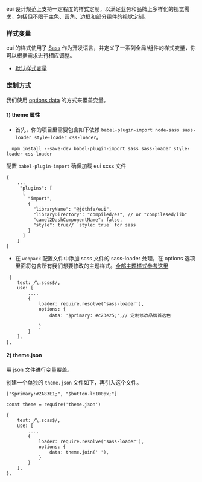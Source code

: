 eui 设计规范上支持一定程度的样式定制，以满足业务和品牌上多样化的视觉需求，包括但不限于主色、圆角、边框和部分组件的视觉定制。

### 样式变量

eui 的样式使用了 [Sass](https://sass-lang.com/) 作为开发语言，并定义了一系列全局/组件的样式变量，你可以根据需求进行相应调整。

-   [默认样式变量](https://github.com/jdthfe/eui/blob/master/src/style/variables.scss)

### 定制方式

我们使用 [options data](https://sass-lang.com/documentation/variables#default-values) 的方式来覆盖变量。

#### 1) theme 属性

-   首先，你的项目里需要包含如下依赖 `babel-plugin-import node-sass sass-loader style-loader css-loader`。

```
  npm install --save-dev babel-plugin-import sass sass-loader style-loader css-loader
```

配置 `babel-plugin-import` 确保加载 eui scss 文件

```tsx
{
    ...
     "plugins": [
      [
        "import",
        {
          "libraryName": "@jdthfe/eui",
          "libraryDirectory": "compiled/es", // or "compilesed/lib"
          "camel2DashComponentName": false,
          "style": true// `style: true` for sass
        }
      ]
    ]
}
```

-   在 `webpack` 配置文件中添加 scss 文件的 sass-loader 处理，在 options 选项里面将包含所有我们想要修改的主题样式。[全部主题样式参考这里](https://github.com/jdthfe/eui/blob/master/src/style/variables.scss)

```tsx
 {
    test: /\.scss$/,
    use: [
        ...,
        {
            loader: require.resolve('sass-loader'),
            options: {
                data: '$primary: #c23e25;',// 定制修改品牌首选色

            }
        }
    ],
},
```

#### 2) theme.json

用 json 文件进行变量覆盖。

创建一个单独的 `theme.json` 文件如下，再引入这个文件。

`["$primary:#2A83E1;", "$button-l:100px;"]`

```tsx
const theme = require('theme.json')

{
    test: /\.scss$/,
    use: [
        ...,
        {
            loader: require.resolve('sass-loader'),
            options: {
                data: theme.join(' '),
            }
        }
    ],
},
```
